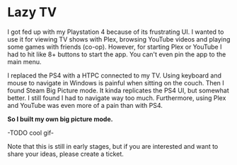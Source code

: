 # Lazy TV

I got fed up with my Playstation 4 because of its frustrating UI. I wanted to use it for viewing TV shows with Plex, browsing YouTube videos and playing some games with friends (co-op). However, for starting Plex or YouTube I had to hit like 8+ buttons to start the app. You can't even pin the app to the main menu.

I replaced the PS4 with a HTPC connected to my TV. Using keyboard and mouse to navigate in Windows is painful when sitting on the couch. Then I found Steam Big Picture mode. It kinda replicates the PS4 UI, but somewhat better. I still found I had to navigate way too much. Furthermore, using Plex and YouTube was even more of a pain than with PS4.

**So I built my own big picture mode.**

-TODO cool gif-

Note that this is still in early stages, but if you are interested and want to share your ideas, please create a ticket.
